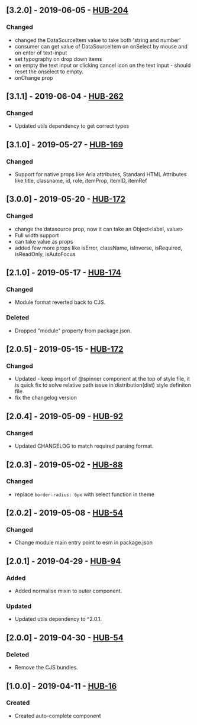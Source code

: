 ## [3.2.0] - 2019-06-05 - [HUB-204](https://creditandfinance.atlassian.net/browse/HUB-204)
### Changed
- changed the DataSourceItem value to take both 'string and number'
- consumer can get value of DataSourceItem on onSelect by mouse and on enter of text-input
- set typography on drop down items
- on empty the text input or clicking cancel icon on the text input - should reset the onselect to empty. 
- onChange prop

## [3.1.1] - 2019-06-04 - [HUB-262](https://creditandfinance.atlassian.net/browse/HUB-262)
### Changed
- Updated utils dependency to get correct types

## [3.1.0] - 2019-05-27 - [HUB-169](https://creditandfinance.atlassian.net/browse/HUB-169)
### Changed
- Support for native props like Aria attributes, Standard HTML Attributes like title, classname, id, role, itemProp, itemID, itemRef

## [3.0.0] - 2019-05-20 - [HUB-172](https://creditandfinance.atlassian.net/browse/HUB-172)
### Changed
- change the datasource prop, now it can take an Object<label, value>
- Full width support
- can take value as props
- added few more props like isError, className, isInverse, isRequired, isReadOnly, isAutoFocus

## [2.1.0] - 2019-05-17 - [HUB-174](https://creditandfinance.atlassian.net/browse/HUB-174)
### Changed
- Module format reverted back to CJS.
### Deleted
- Dropped "module" property from package.json.

## [2.0.5] - 2019-05-15 - [HUB-172](https://creditandfinance.atlassian.net/browse/HUB-172)
### Changed
- Updated - keep import of @spinner component at the top of style file, it is quick fix to solve
relative path issue in distribution(dist) style definiton file.
- fix the changelog version

## [2.0.4] - 2019-05-09 - [HUB-92](https://creditandfinance.atlassian.net/browse/HUB-92)
### Changed
- Updated CHANGELOG to match required parsing format.

## [2.0.3] - 2019-05-02 - [HUB-88](https://creditandfinance.atlassian.net/browse/HUB-88)
### Changed
- replace `border-radius: 6px` with select function in theme

## [2.0.2] - 2019-05-08 - [HUB-54](https://creditandfinance.atlassian.net/browse/HUB-54)
 
### Changed
- Change module main entry point to esm in package.json

## [2.0.1] - 2019-04-29 - [HUB-94](https://creditandfinance.atlassian.net/browse/HUB-94)
### Added
- Added normalise mixin to outer component.
### Updated
- Updated utils dependency to ^2.0.1.

## [2.0.0] - 2019-04-30 - [HUB-54](https://creditandfinance.atlassian.net/browse/HUB-54) 
### Deleted
- Remove the CJS bundles.

## [1.0.0] - 2019-04-11 - [HUB-16](https://creditandfinance.atlassian.net/browse/HUB-16)
### Created
- Created auto-complete component